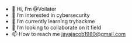 - 👋 Hi, I’m @Voilater
- 👀 I’m interested in cybersecurity
- 🌱 I’m currently learning tryhackme
- 💞️ I’m looking to collaborate on it field
- 📫 How to reach me jayajacob1980@gmail.com

<!---
Voilater/Voilater is a ✨ special ✨ repository because its `README.md` (this file) appears on your GitHub profile.
You can click the Preview link to take a look at your changes.
--->
